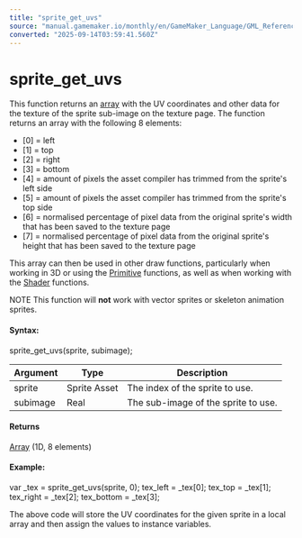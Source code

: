 ```yaml
---
title: "sprite_get_uvs"
source: "manual.gamemaker.io/monthly/en/GameMaker_Language/GML_Reference/Asset_Management/Sprites/Sprite_Information/sprite_get_uvs.htm"
converted: "2025-09-14T03:59:41.560Z"
---
```


# sprite\_get\_uvs

This function returns an [array](../../../../GML_Overview/Arrays.md) with the UV coordinates and other data for the texture of the sprite sub-image on the texture page. The function returns an array with the following 8 elements:

-   \[0\] = left
-   \[1\] = top
-   \[2\] = right
-   \[3\] = bottom
-   \[4\] = amount of pixels the asset compiler has trimmed from the sprite's left side
-   \[5\] = amount of pixels the asset compiler has trimmed from the sprite's top side
-   \[6\] = normalised percentage of pixel data from the original sprite's width that has been saved to the texture page
-   \[7\] = normalised percentage of pixel data from the original sprite's height that has been saved to the texture page

This array can then be used in other draw functions, particularly when working in 3D or using the [Primitive](../../../Drawing/Primitives/Primitives_And_Vertex_Formats.md) functions, as well as when working with the [Shader](../../Shaders/Shaders.md) functions.

NOTE This function will **not** work with vector sprites or skeleton animation sprites.

#### Syntax:

sprite\_get\_uvs(sprite, subimage);

| Argument | Type | Description |
| --- | --- | --- |
| sprite | Sprite Asset | The index of the sprite to use. |
| subimage | Real | The sub-image of the sprite to use. |

#### Returns

[Array](../../../../GML_Overview/Arrays.md) (1D, 8 elements)

#### Example:

var \_tex = sprite\_get\_uvs(sprite, 0);
tex\_left = \_tex\[0\];
tex\_top = \_tex\[1\];
tex\_right = \_tex\[2\];
tex\_bottom = \_tex\[3\];

The above code will store the UV coordinates for the given sprite in a local array and then assign the values to instance variables.